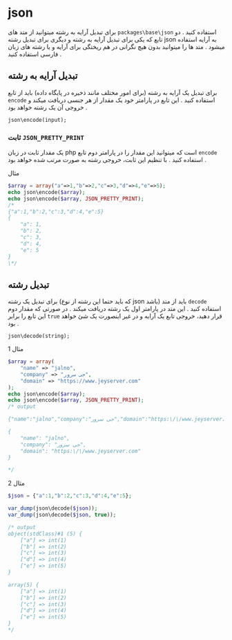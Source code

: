 
# json
برای تبدیل آرایه به رشته میتوانید از متد های `packages\base\json`  استفاده کنید . دو تابع  که یکی برای تبدیل آرایه به رشته و دیگری برای تبدیل رشته json به آرایه استفاده میشود .
متد ها را میتوانید بدون هیچ نگرانی در هم ریختگی برای آرایه و یا رشته های زبان فارسی استفاده کنید .

## تبدیل آرایه به رشته
برای تبدیل یک آرایه به رشته (برای امور مختلف مانند ذخیره در پایگاه داده) باید از تابع `encode` استفاده کنید . این تابع در پارامتر خود یک مقدار از هر جنسی دریافت میکند و خروجی آن یک رشته خواهد بود .

	json\encode(input);

### ثابت `JSON_PRETTY_PRINT`
یک مقدار ثابت در زبان php است که میتوانید این مقدار را در پارامتر دوم تابع `encode` استفاده کنید . با تنظیم این ثابت، خروجی رشته به صورت مرتب شده خواهد بود .

مثال
```php
$array = array("a"=>1,"b"=>2,"c"=>3,"d"=>4,"e"=>5);
echo json\encode($array);
echo json\encode($array, JSON_PRETTY_PRINT);
/*
{"a":1,"b":2,"c":3,"d":4,"e":5}
{
    "a": 1,
    "b": 2,
    "c": 3,
    "d": 4,
    "e": 5
}
\*/
```

## تبدیل رشته
برای تبدیل یک رشته (که باید حتما این رشته از نوع json باشد) باید از متد `decode` استفاده کنید . این متد در پارامتر اول یک رشته دریافت میکند . در صورتی که مقدار دوم این تابع را برابر `true` قرار دهید، خروجی تابع یک آرایه و در غیر اینصورت یک شئ خواهد بود .

	json\decode(string);

مثال 1
```php
$array = array(
	"name" => "jalno",
	"company" => "جی سرور",
	"domain" => "https://www.jeyserver.com"
);
echo json\encode($array);
echo json\encode($array, JSON_PRETTY_PRINT);
/* output

{"name":"jalno","company":"جی سرور","domain":"https:\/\/www.jeyserver.com"}

{
    "name": "jalno",
    "company": "جی سرور",
    "domain": "https:\/\/www.jeyserver.com"
}

*/
```
مثال 2
```php
$json = {"a":1,"b":2,"c":3,"d":4,"e":5};

var_dump(json\decode($json));
var_dump(json\decode($json, true));

/* output
object(stdClass)#1 (5) {
    ["a"] => int(1)
    ["b"] => int(2)
    ["c"] => int(3)
    ["d"] => int(4)
    ["e"] => int(5)
}

array(5) {
    ["a"] => int(1)
    ["b"] => int(2)
    ["c"] => int(3)
    ["d"] => int(4)
    ["e"] => int(5)
}
*/
```
